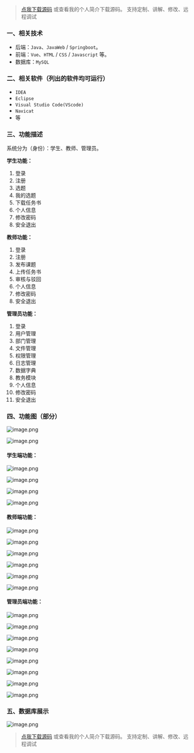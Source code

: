 > [点我下载源码](https://www.notmaker.com) 
> 或查看我的个人简介下载源码。
> 支持定制、讲解、修改、远程调试
### 一、相关技术
- 后端：`Java`、`JavaWeb` / `Springboot`。
- 前端：`Vue`、`HTML` / `CSS` / `Javascript` 等。
- 数据库：`MySQL`

### 二、相关软件（列出的软件均可运行）
- `IDEA`
- `Eclipse`
- `Visual Studio Code(VScode)`
- `Navicat`
- 等

### 三、功能描述
系统分为（身份）：学生、教师、管理员。

**学生功能：**
1. 登录
2. 注册
3. 选题
4. 我的选题
5. 下载任务书
6. 个人信息
7. 修改密码
8. 安全退出


**教师功能：**
1. 登录
2. 注册
2. 发布课题
3. 上传任务书
4. 审核与驳回
5. 个人信息
6. 修改密码
7. 安全退出

**管理员功能：**
1. 登录
2. 用户管理
3. 部门管理
4. 文件管理
5. 权限管理
6. 日志管理
7. 数据字典
8. 教务模块
9. 个人信息
10. 修改密码
11. 安全退出

### 四、功能图（部分）
![image.png](https://img-blog.csdnimg.cn/img_convert/7f4fbf1b85cc3a7b829ba3347a92c87d.png)

![image.png](https://img-blog.csdnimg.cn/img_convert/6aeb10d1549ac2d68c565708be3d36ec.png)
#### 学生端功能：
![image.png](https://img-blog.csdnimg.cn/img_convert/4c868e9d31ab54fb97b7907b5987a5da.png)

![image.png](https://img-blog.csdnimg.cn/img_convert/2e3f5f624eeff671a5f463bae369e62f.png)

![image.png](https://img-blog.csdnimg.cn/img_convert/df9f4edbcb8115befe42a211283b6ff6.png)

![image.png](https://img-blog.csdnimg.cn/img_convert/d237883a441098ccd9f33117710da06c.png)

#### 教师端功能：
![image.png](https://img-blog.csdnimg.cn/img_convert/2ffc00f64b43517f16f8fc3ec32a8d45.png)

![image.png](https://img-blog.csdnimg.cn/img_convert/2ce59a51df677c03a39b066df27005bd.png)

![image.png](https://img-blog.csdnimg.cn/img_convert/1263fa3735c4b39e9c9f45e9f3fd30de.png)

![image.png](https://img-blog.csdnimg.cn/img_convert/5d5e7a6dc7ce6bae9dd640396c6082cf.png)

![image.png](https://img-blog.csdnimg.cn/img_convert/1dbdf4c3278028c4ddc1820c0c9b5e81.png)

![image.png](https://img-blog.csdnimg.cn/img_convert/ad00baf4e91c7537b98a23a4aefba6b4.png)
#### 管理员端功能：
![image.png](https://img-blog.csdnimg.cn/img_convert/b6602dafcc072f4e26b4c8dc8658e033.png)

![image.png](https://img-blog.csdnimg.cn/img_convert/5671f11105eb950fcb6e18aeadac2bcd.png)

![image.png](https://img-blog.csdnimg.cn/img_convert/625520a1e739204ef1b13e0486e832a3.png)

![image.png](https://img-blog.csdnimg.cn/img_convert/9c7126855c6c8f1b86ea629d88d2bebe.png)

![image.png](https://img-blog.csdnimg.cn/img_convert/962b7b47335f6e29f693a08414b186fe.png)

![image.png](https://img-blog.csdnimg.cn/img_convert/383fbc54e745fe6a672dd90fad88f6da.png)

![image.png](https://img-blog.csdnimg.cn/img_convert/a93c2036926fca10d1909a5eda147357.png)

![image.png](https://img-blog.csdnimg.cn/img_convert/581288e2970b9072f4b29ec635250d53.png)

### 五、数据库展示
![image.png](https://img-blog.csdnimg.cn/img_convert/bb3b1668b736f5b59c16c828cea8cc16.png)

> [点我下载源码](https://www.notmaker.com) 
> 或查看我的个人简介下载源码。
> 支持定制、讲解、修改、远程调试

